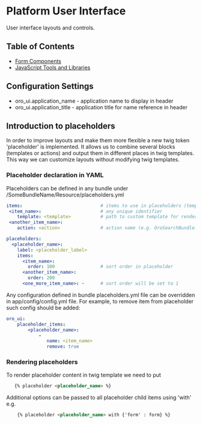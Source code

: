 Platform User Interface
=======================
User interface layouts and controls.

## Table of Contents

- [Form Components](./Resources/doc/reference/form_components.md)
- [JavaScript Tools and Libraries](./Resources/doc/reference/js_tools_and_libraries.md)

## Configuration Settings

- oro_ui.application_name - application name to display in header
- oro_ui.application_title - application title for name reference in header

## Introduction to placeholders

In order to improve layouts and make them more flexible a new twig token 'placeholder' is implemented. It allows us to combine
several blocks (templates or actions) and output them in different places in twig templates. This way we can customize layouts
without modifying twig templates.

### Placeholder declaration in YAML

Placeholders can be defined in any bundle under /SomeBundleName/Resource/placeholders.yml

```yaml
items:                             # items to use in placeholders (templates or actions)
 <item_name>:                      # any unique identifier
    template: <template>           # path to custom template for renderer
 <another_item_name>:
    action: <action>               # action name (e.g. OroSearchBundle:Search:searchBar)

placeholders:
  <placeholder_name>:
    label: <placeholder_label>
    items:
      <item_name>:
        order: 100                 # sort order in placeholder
      <another_item_name>:
        order: 200
      <one_more_item_name>: ~      # sort order will be set to 1
```

Any configuration defined in bundle placeholders.yml file can be overridden in app/config/config.yml file.
For example, to remove item from placeholder such config should be added:

```yaml
oro_ui:
    placeholder_items:
        <placeholder_name>:
            -
               name: <item_name>
               remove: true
```

### Rendering placeholders

To render placeholder content in twig template we need to put

```html
   {% placeholder <placeholder_name> %}
```

Additional options can be passed to all placeholder child items using 'with' e.g.

```html
    {% placeholder <placeholder_name> with {'form' : form} %}
```
